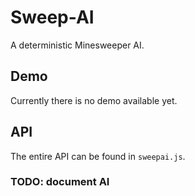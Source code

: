 # Sweep-AI
A deterministic Minesweeper AI.

## Demo

Currently there is no demo available yet.

## API

The entire API can be found in `sweepai.js`.

### TODO: document AI
